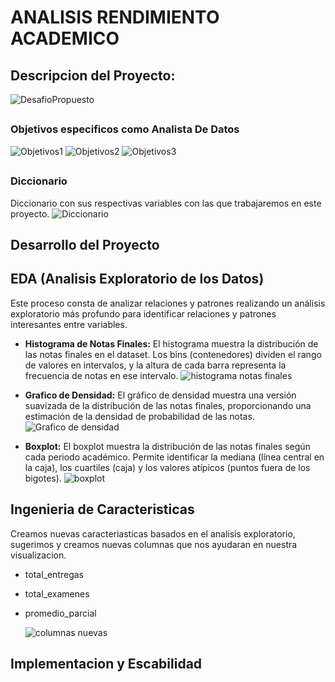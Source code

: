 # ANALISIS RENDIMIENTO ACADEMICO
## Descripcion del Proyecto:
![DesafioPropuesto](https://github.com/user-attachments/assets/5c724183-cfa4-48ab-9edb-3a0141daa05f)

 ## <h3 align='left'> Objetivos especificos como Analista De Datos</h3>
![Objetivos1](https://github.com/user-attachments/assets/4b6de322-791f-4895-ae43-416543b1d125)
![Objetivos2](https://github.com/user-attachments/assets/be9de0da-dd80-4703-8fdc-d8ac4e9f6ca9)
![Objetivos3](https://github.com/user-attachments/assets/2e59c0e9-efd9-495a-ab34-7acdaa0aabc8)

## <h3 align='left'> Diccionario </h3>
  Diccionario con sus respectivas variables con las que trabajaremos en este proyecto.
  ![Diccionario](https://github.com/user-attachments/assets/72cbf717-9d2b-4269-ae31-0d9d243c69c7)

## Desarrollo del Proyecto
  ## EDA (Analisis Exploratorio de los Datos)
  Este proceso consta de analizar relaciones y patrones realizando un análisis exploratorio más profundo para identificar relaciones y patrones interesantes entre variables.
  - **Histograma de Notas Finales:** El histograma muestra la distribución de las notas finales en el dataset. Los bins (contenedores) dividen el rango de valores en intervalos, y la altura de cada barra representa la frecuencia de notas en ese intervalo.
![histograma notas finales](https://github.com/user-attachments/assets/a78d3164-315a-486d-99ad-c7f52803e777)

  - **Grafico de Densidad:** El gráfico de densidad muestra una versión suavizada de la distribución de las notas finales, proporcionando una estimación de la densidad de probabilidad de las notas.
![Grafico de densidad](https://github.com/user-attachments/assets/0fc74316-48bc-46bc-94ac-8bee8d51382a)

 - **Boxplot:** El boxplot muestra la distribución de las notas finales según cada periodo académico. Permite identificar la mediana (línea central en la caja), los cuartiles (caja) y los valores atípicos (puntos fuera de los bigotes).
 ![boxplot](https://github.com/user-attachments/assets/8ef6b8dd-a4e5-4b1c-847f-b23bcca88a6e)

 ## Ingenieria de Caracteristicas
 Creamos nuevas caracteriasticas basados en el analisis exploratorio, sugerimos y creamos nuevas columnas que nos ayudaran en nuestra visualizacion.
- total_entregas
- total_examenes
- promedio_parcial
  
  ![columnas nuevas](https://github.com/user-attachments/assets/5db8bf31-7402-483a-9d43-d3551f92eed6)

## Implementacion y Escabilidad




